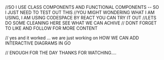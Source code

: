 //SO I USE CLASS COMPONENTS AND FUNCTIONAL COMPONENTS -- SO I JUST NEED TO TEST OUT THIS 
//YOU MIGHT WONDERING WHAT I AM USING, I AM USING CODESPACE BY REACT YOU CAN TRY IT OUT
//LETS DO SOME CLEANING HERE SEE WHAT WE CAN ACHIVE 
// DONT FORGET TO LIKE AND FOLLOW FOR MORE CONTENT


// yes and it worked ... we are just working on HOW WE CAN ADD INTERACTIVE DIAGRAMS IN GO

// ENOUGH FOR THE DAY THANKS FOR WATCHING.... 